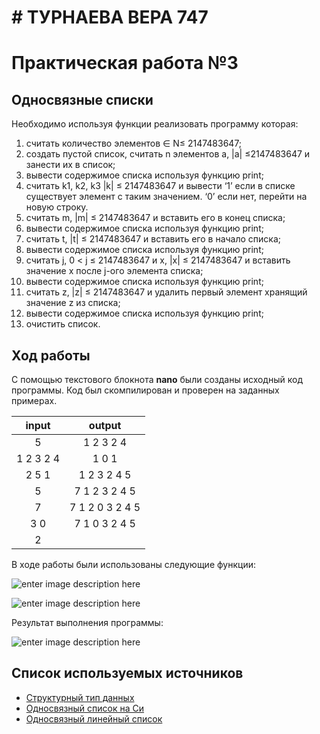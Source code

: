 # # ТУРНАЕВА ВЕРА 747
# Практическая работа №3

## Односвязные списки
Необходимо используя  функции реализовать программу которая:
1. считать количество элементов ∈ N≤ 2147483647;
2.  создать пустой список, считать n элементов a, |a| ≤2147483647 и занести их в список;
3.  вывести содержимое списка используя функцию print;
4.  считать k1, k2, k3 |k| ≤ 2147483647 и вывести ‘1’ если в списке существует элемент с таким значением. ‘0’ если нет, перейти на новую строку.
5.  считать m, |m| ≤ 2147483647 и вставить его в конец списка;
6.  вывести содержимое списка используя функцию print;
7.  считать t, |t| ≤ 2147483647 и вставить его в начало списка;
8.  вывести содержимое списка используя функцию print;
9.  считать j, 0 < j ≤ 2147483647 и x, |x| ≤ 2147483647 и вставить значение x после j-ого элемента списка;
10. вывести содержимое списка используя функцию print;
11.  считать z, |z| ≤ 2147483647 и удалить первый элемент хранящий значение z из списка;
12. вывести содержимое списка используя функцию print;
13.  очистить список.


## Ход работы
С помощью текстового блокнота **nano** были созданы исходный код программы. Код был скомпилирован и проверен на заданных примерах.


|  input     | output           |
|:----------:|:----------------:|
| 5          | 1 2 3 2 4        |
|1 2 3 2 4   | 1 0 1            |
|2 5 1       | 1 2 3 2 4 5      |
|5           | 7 1 2 3 2 4 5    |
|7           | 7 1 2 0 3 2 4 5  |
|3 0         | 7 1 0 3 2 4 5    |
|2           |                  |

В ходе работы были использованы следующие функции:


![enter image description here](https://pp.userapi.com/c852024/v852024369/e60c5/cGHvdJRYj2I.jpg)



![enter image description here](https://pp.userapi.com/c852024/v852024369/e60cc/eZY32Tpf8bo.jpg)



Результат выполнения программы:


![enter image description here](https://pp.userapi.com/c852024/v852024596/dc388/9T-iFibKOcs.jpg)

## Список используемых источников

 - [ Структурный тип данных](https://younglinux.info/c/structure)
 - [ Односвязный список на Си](https://codedream.me/2016/10/12/%D0%BE%D0%B4%D0%BD%D0%BE%D1%81%D0%B2%D1%8F%D0%B7%D0%BD%D1%8B%D0%B9-%D1%81%D0%BF%D0%B8%D1%81%D0%BE%D0%BA/)
 - [ Односвязный линейный список](https://prog-cpp.ru/data-ols/)
